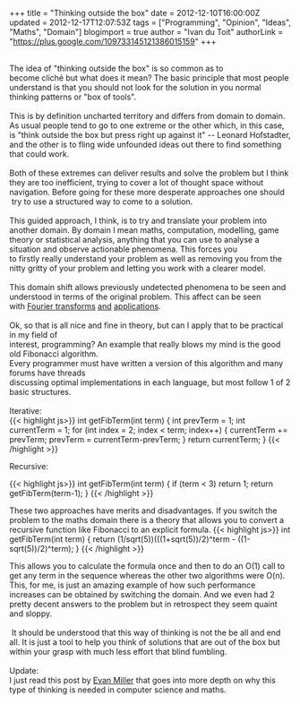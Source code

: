 +++
title = "Thinking outside the box"
date = 2012-12-10T16:00:00Z
updated = 2012-12-17T12:07:53Z
tags = ["Programming", "Opinion", "Ideas", "Maths", "Domain"]
blogimport = true
author = "Ivan du Toit"
authorLink = "https://plus.google.com/109733145121386015159"
+++

<br />The idea of "thinking outside the box" is so common as to become&nbsp;cliché&nbsp;but what does it mean?&nbsp;The basic principle that most people understand is that you should not look for the solution&nbsp;in you normal thinking patterns or "box of tools".<br /><br />This is by definition&nbsp;uncharted&nbsp;territory&nbsp;and differs from domain to domain. As&nbsp;usual&nbsp;people&nbsp;tend to go to one extreme or the other which, in this case, is "think outside the box but&nbsp;press right up against it" -- Leonard Hofstadter, and the other is to fling wide unfounded ideas&nbsp;out there to find something that could work.<br /><br />Both of these extremes can deliver results and solve the problem but I think they are too&nbsp;inefficient, trying to cover a lot of thought space without navigation. Before going for these more desperate&nbsp;approaches one should &nbsp;try to use a structured way to come to a solution.<br /><br />This guided approach, I think, is to try and translate your problem into another domain.&nbsp;By domain I mean maths, computation,&nbsp;modelling, game theory or statistical&nbsp;analysis,&nbsp;anything that you&nbsp;can use to&nbsp;analyse&nbsp;a situation and observe actionable phenomena. This forces you to&nbsp;firstly&nbsp;really&nbsp;understand your problem as well as removing you from&nbsp;the nitty gritty of your problem and letting you work with a clearer model.<br /><br />This domain shift allows previously undetected phenomena to be seen&nbsp;and understood in terms of the&nbsp;original&nbsp;problem. This affect can be seen with&nbsp;<a href="http://en.wikipedia.org/wiki/Fourier_transform">Fourier transforms</a>&nbsp;<a href="http://en.wikipedia.org/wiki/Fourier_Analysis">and</a>&nbsp;<a href="http://datagenetics.com/blog/november32012/index.html">applications</a>.<br /><br />Ok, so that is all nice and fine in theory, but can I apply that to be practical in my field of<br />interest, programming? An example that really blows my mind is the good old&nbsp;Fibonacci&nbsp;algorithm.<br />Every programmer must have written a version of this algorithm and many forums have threads<br />discussing optimal implementations in each&nbsp;language, but most follow 1 of 2 basic structures.<br /><br />Iterative:<br />{{< highlight js>}}
int getFibTerm(int term) {
    int prevTerm = 1;
    int currentTerm = 1;
    for (int index = 2; index &lt; term; index++) {
        currentTerm += prevTerm;
        prevTerm = currentTerm-prevTerm;
    }
    return currentTerm;
}
{{< /highlight >}}

Recursive:

{{< highlight js>}}
int getFibTerm(int term) {
    if (term &lt; 3)
        return 1;
    return getFibTerm(term-1);
}
{{< /highlight >}}

These two approaches have merits and disadvantages. If you switch the problem to the maths domain there is a theory that allows you to convert a recursive function like Fibonacci to an explicit formula.
{{< highlight js>}}
int getFibTerm(int term) {
    return (1/sqrt(5))(((1+sqrt(5))/2)^term - ((1-sqrt(5))/2)^term);
}
{{< /highlight >}}

This allows you to calculate the formula once and then to do an O(1) call to get any term in the sequence whereas the other two algorithms were O(n).  This, for me, is just an amazing example of how such performance increases can be obtained by switching the domain. And we even had 2 pretty decent answers to the problem but in retrospect they seem quaint and sloppy.<br /><br />&nbsp;It should be understood that this way of thinking is not the be all and end all. It is just a tool to help you think of solutions that are out of the box but within your grasp with much less effort that blind fumbling. <br /><br />Update:<br />I just read this post by <a href="http://www.evanmiller.org/mathematical-hacker.html">Evan Miller</a>&nbsp;that goes into more depth on why this type of thinking is needed in computer science and maths.
